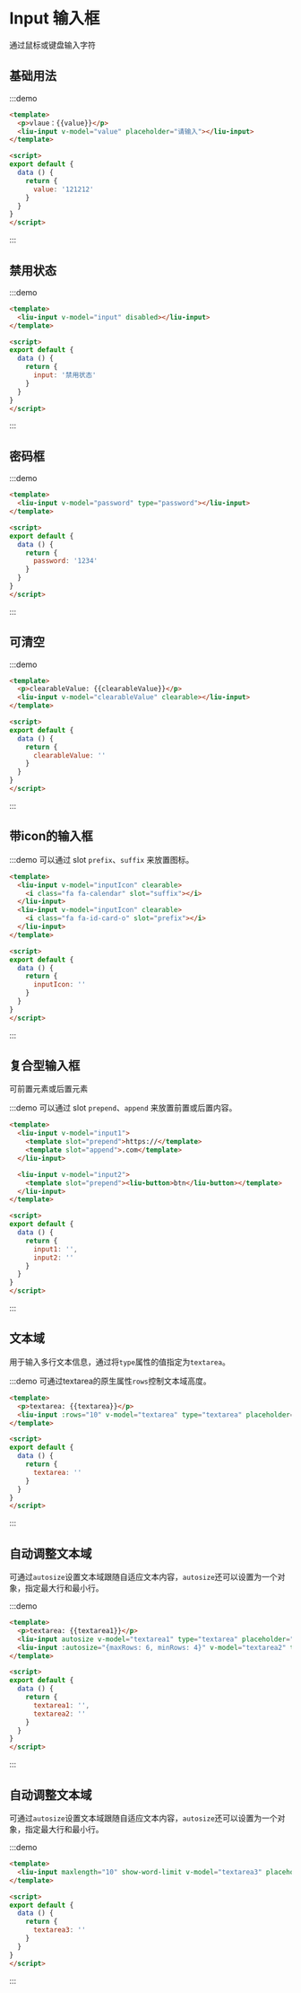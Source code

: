 <script>
export default {
  data () {
    return {
      value: '100000',
      input: '禁用状态',
      clearableValue: '',
      inputIcon: '',
      password: '1234',
      input1: '',
      input2: '',
      textarea: '',
      textarea1: '',
      textarea2: '',
      textarea3: ''
    }
  }
}
</script>

# Input 输入框

通过鼠标或键盘输入字符

## 基础用法

:::demo

```html
<template>
  <p>vlaue：{{value}}</p>
  <liu-input v-model="value" placeholder="请输入"></liu-input>
</template>

<script>
export default {
  data () {
    return {
      value: '121212'
    }
  }
}
</script>
```

:::

## 禁用状态

:::demo

```html
<template>
  <liu-input v-model="input" disabled></liu-input>
</template>

<script>
export default {
  data () {
    return {
      input: '禁用状态'
    }
  }
}
</script>
```

:::

## 密码框

:::demo
```html
<template>
  <liu-input v-model="password" type="password"></liu-input>
</template>

<script>
export default {
  data () {
    return {
      password: '1234'
    }
  }
}
</script>
```
:::

## 可清空

:::demo

```html
<template>
  <p>clearableValue: {{clearableValue}}</p>
  <liu-input v-model="clearableValue" clearable></liu-input>
</template>

<script>
export default {
  data () {
    return {
      clearableValue: ''
    }
  }
}
</script>
```

:::

## 带icon的输入框

:::demo 可以通过 slot `prefix`、`suffix` 来放置图标。

```html
<template>
  <liu-input v-model="inputIcon" clearable>
    <i class="fa fa-calendar" slot="suffix"></i>
  </liu-input>
  <liu-input v-model="inputIcon" clearable>
    <i class="fa fa-id-card-o" slot="prefix"></i>
  </liu-input>
</template>

<script>
export default {
  data () {
    return {
      inputIcon: ''
    }
  }
}
</script>
```

:::

## 复合型输入框

可前置元素或后置元素

:::demo 可以通过 slot `prepend`、`append` 来放置前置或后置内容。

```html
<template>
  <liu-input v-model="input1">
    <template slot="prepend">https://</template>
    <template slot="append">.com</template>
  </liu-input>

  <liu-input v-model="input2">
    <template slot="prepend"><liu-button>btn</liu-button></template>
  </liu-input>
</template>

<script>
export default {
  data () {
    return {
      input1: '',
      input2: ''
    }
  }
}
</script>
```

:::

## 文本域

用于输入多行文本信息，通过将`type`属性的值指定为`textarea`。

:::demo 可通过textarea的原生属性`rows`控制文本域高度。

```html
<template>
  <p>textarea: {{textarea}}</p>
  <liu-input :rows="10" v-model="textarea" type="textarea" placeholder="请输入内容"></liu-input>
</template>

<script>
export default {
  data () {
    return {
      textarea: ''
    }
  }
}
</script>
```

:::

## 自动调整文本域

可通过`autosize`设置文本域跟随自适应文本内容，`autosize`还可以设置为一个对象，指定最大行和最小行。

:::demo

```html
<template>
  <p>textarea: {{textarea1}}</p>
  <liu-input autosize v-model="textarea1" type="textarea" placeholder="请输入内容"></liu-input>
  <liu-input :autosize="{maxRows: 6, minRows: 4}" v-model="textarea2" type="textarea" placeholder="请输入内容"></liu-input>
</template>

<script>
export default {
  data () {
    return {
      textarea1: '',
      textarea2: ''
    }
  }
}
</script>
```

:::

## 自动调整文本域

可通过`autosize`设置文本域跟随自适应文本内容，`autosize`还可以设置为一个对象，指定最大行和最小行。

:::demo

```html
<template>
  <liu-input maxlength="10" show-word-limit v-model="textarea3" placeholder="请输入内容"></liu-input>
</template>

<script>
export default {
  data () {
    return {
      textarea3: ''
    }
  }
}
</script>
```

:::
